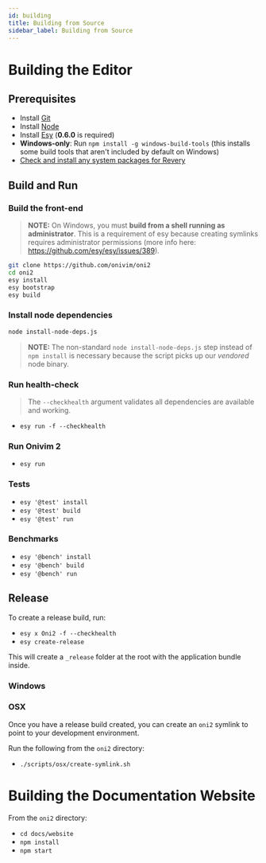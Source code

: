 ```yaml
---
id: building
title: Building from Source
sidebar_label: Building from Source
---
```


# Building the Editor

## Prerequisites

- Install [Git](https://git-scm.com/)
- Install [Node](https://nodejs.org/en)
- Install [Esy](https://esy.sh) (__0.6.0__ is required)
- __Windows-only__: Run `npm install -g windows-build-tools` (this installs some build tools that aren't included by default on Windows)
- [Check and install any system packages for Revery](https://github.com/revery-ui/revery/wiki/Building-&-Installing)

## Build and Run

### Build the front-end

> __NOTE:__ On Windows, you must __build from a shell running as administrator__. This is a requirement of esy because creating symlinks requires administrator permissions (more info here: https://github.com/esy/esy/issues/389).

```sh
git clone https://github.com/onivim/oni2
cd oni2
esy install
esy bootstrap
esy build
```

### Install node dependencies

```sh
node install-node-deps.js
```

> __NOTE:__ The non-standard `node install-node-deps.js` step instead of `npm install` is necessary because the script picks up our _vendored_ node binary.

### Run health-check

> The `--checkhealth` argument validates all dependencies are available and working.

- `esy run -f --checkhealth`


### Run Onivim 2

- `esy run`

### Tests

- `esy '@test' install`
- `esy '@test' build`
- `esy '@test' run`

### Benchmarks

- `esy '@bench' install`
- `esy '@bench' build`
- `esy '@bench' run`

## Release 

To create a release build, run:

- `esy x Oni2 -f --checkhealth`
- `esy create-release`

This will create a `_release` folder at the root with the application bundle inside.

### Windows

### OSX

Once you have a release build created, you can create an `oni2` symlink to point to your development environment.

Run the following from the `oni2` directory:
- `./scripts/osx/create-symlink.sh`

# Building the Documentation Website

From the `oni2` directory:

- `cd docs/website`
- `npm install`
- `npm start`
